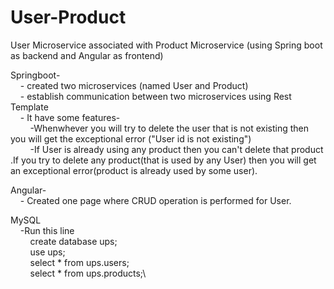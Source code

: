 # User-Product 
User Microservice associated with Product Microservice (using Spring boot as backend and Angular as frontend)


Springboot-\
    &nbsp;&nbsp;&nbsp;&nbsp;- created two microservices (named User and Product) \
    &nbsp;&nbsp;&nbsp;&nbsp;- establish communication between two microservices using Rest Template\
    &nbsp;&nbsp;&nbsp;&nbsp;- It have some features-\
        &nbsp;&nbsp;&nbsp;&nbsp;&nbsp;&nbsp;&nbsp;&nbsp;-Whenwhever you will try to delete the user that is not existing then you will get the exceptional error ("User id  is not existing")\
        &nbsp;&nbsp;&nbsp;&nbsp;&nbsp;&nbsp;&nbsp;&nbsp;-If User is already using any product then you can't delete that product .If you try to delete any product(that is used by any User) then you will get an exceptional error(product is already used by some user).

Angular-\
    &nbsp;&nbsp;&nbsp;&nbsp;- Created one page where CRUD operation is performed for User.

MySQL\
    &nbsp;&nbsp;&nbsp;&nbsp;-Run this line \
        &nbsp;&nbsp;&nbsp;&nbsp;&nbsp;&nbsp;&nbsp;&nbsp;create database ups;\
        &nbsp;&nbsp;&nbsp;&nbsp;&nbsp;&nbsp;&nbsp;&nbsp;use ups;\
        &nbsp;&nbsp;&nbsp;&nbsp;&nbsp;&nbsp;&nbsp;&nbsp;select * from ups.users;\
        &nbsp;&nbsp;&nbsp;&nbsp;&nbsp;&nbsp;&nbsp;&nbsp;select * from ups.products;\
